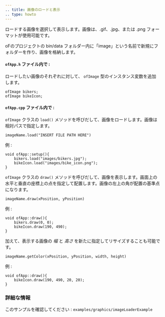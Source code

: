 ```yaml
---
.. title: 画像のロードと表示
.. type: howto
---
```


ロードする画像を選択して表示します。画像は、.gif、.jpg、または .png フォーマットが使用可能です。

oFのプロジェクトの bin/data フォルダー内に「image」という名前で新規にフォルダーを作り、画像を格納します。


#### ```ofApp.h``` ファイル内で :

ロードしたい画像のそれぞれに対して、 ```ofImage``` 型のインスタンス変数を追加します。

 	ofImage bikers;
 	ofImage bikeIcon;

#### ```ofApp.cpp``` ファイル内で :

 ```ofImage``` クラスの ```load()``` メソッドを呼びだして、画像をロードします。画像は相対パスで指定します。

	imageName.load("INSERT FILE PATH HERE")

例 :

	void ofApp::setup(){
		bikers.load("images/bikers.jpg");
		bikeIcon.load("images/bike_icon.png");
	}
	
 ```ofImage``` クラスの ``` draw() ``` メソッドを呼びだして、画像を表示します。画面上の水平と垂直の座標上の点を指定して配置します。画像の左上の角が配置の基準点になります。
	
	imageName.draw(xPosition, yPosition)

例 :

	void ofApp::draw(){
		bikers.draw(0, 0);
		bikeIcon.draw(190, 490);
	}

加えて、表示する画像の *幅* と *高さ* を新たに指定してリサイズすることも可能です。

	imageName.getColor(xPosition, yPosition, width, height)
	
例 :
	
	void ofApp::draw(){
		bikeIcon.draw(190, 490, 20, 20);
	}
	
### 詳細な情報

このサンプルを確認してください : ```examples/graphics/imageLoaderExample```

